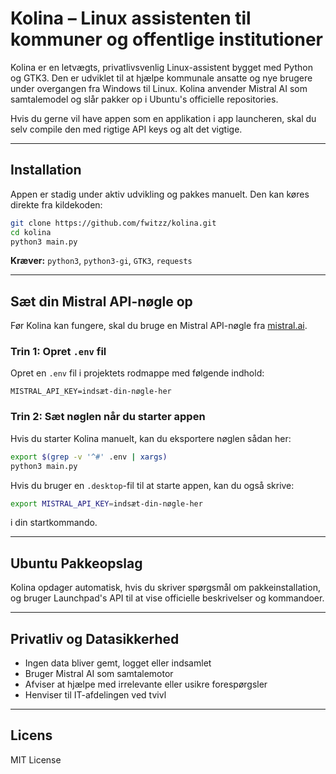 # Kolina – Linux assistenten til kommuner og offentlige institutioner

Kolina er en letvægts, privatlivsvenlig Linux-assistent bygget med Python og GTK3. Den er udviklet til at hjælpe kommunale ansatte og nye brugere under overgangen fra Windows til Linux. Kolina anvender Mistral AI som samtalemodel og slår pakker op i Ubuntu's officielle repositories.

Hvis du gerne vil have appen som en applikation i app launcheren, skal du selv compile den med rigtige API keys og alt det vigtige.

---

## Installation

Appen er stadig under aktiv udvikling og pakkes manuelt. Den kan køres direkte fra kildekoden:

```bash
git clone https://github.com/fwitzz/kolina.git
cd kolina
python3 main.py
```

**Kræver:** `python3`, `python3-gi`, `GTK3`, `requests`

---

## Sæt din Mistral API-nøgle op

Før Kolina kan fungere, skal du bruge en Mistral API-nøgle fra [mistral.ai](https://mistral.ai).

### Trin 1: Opret `.env` fil

Opret en `.env` fil i projektets rodmappe med følgende indhold:

```
MISTRAL_API_KEY=indsæt-din-nøgle-her
```

### Trin 2: Sæt nøglen når du starter appen

Hvis du starter Kolina manuelt, kan du eksportere nøglen sådan her:

```bash
export $(grep -v '^#' .env | xargs)
python3 main.py
```

Hvis du bruger en `.desktop`-fil til at starte appen, kan du også skrive:

```bash
export MISTRAL_API_KEY=indsæt-din-nøgle-her
```

i din startkommando.

---

## Ubuntu Pakkeopslag

Kolina opdager automatisk, hvis du skriver spørgsmål om pakkeinstallation, og bruger Launchpad's API til at vise officielle beskrivelser og kommandoer.

---

## Privatliv og Datasikkerhed

* Ingen data bliver gemt, logget eller indsamlet
* Bruger Mistral AI som samtalemotor
* Afviser at hjælpe med irrelevante eller usikre forespørgsler
* Henviser til IT-afdelingen ved tvivl

---

## Licens

MIT License
